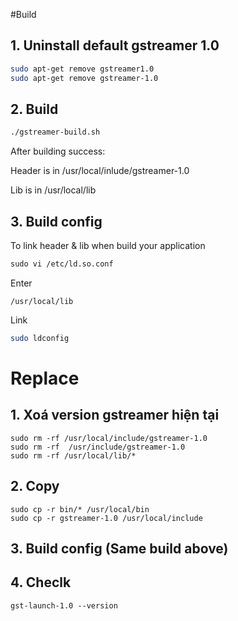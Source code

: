 #Build

## 1. Uninstall default gstreamer 1.0

```bash
sudo apt-get remove gstreamer1.0
sudo apt-get remove gstreamer-1.0
```

## 2. Build

```bash
./gstreamer-build.sh
```
After building success:

Header is in /usr/local/inlude/gstreamer-1.0

Lib is in /usr/local/lib

## 3. Build config

To link header & lib when build your application

```xml
sudo vi /etc/ld.so.conf
```

Enter

```text
/usr/local/lib
```

Link 

```bash
sudo ldconfig
```

# Replace 

## 1. Xoá version gstreamer hiện tại
	
```Shell
sudo rm -rf /usr/local/include/gstreamer-1.0
sudo rm -rf  /usr/include/gstreamer-1.0
sudo rm -rf /usr/local/lib/*
```

## 2. Copy 

```Shell	
sudo cp -r bin/* /usr/local/bin
sudo cp -r gstreamer-1.0 /usr/local/include
```

## 3. Build config (Same build above)

## 4. Checlk
	
```Shell
gst-launch-1.0 --version
```

